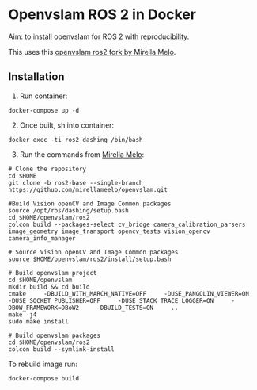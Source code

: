 # Openvslam ROS 2 in Docker

Aim: to install openvslam for ROS 2 with reproducibility.

This uses this [openvslam ros2 fork by Mirella Melo](https://github.com/mirellameelo/openvslam/tree/ros2-base#personal-notes-for-running-it-using-ros2).

## Installation

1. Run container:
```
docker-compose up -d

```
2. Once built, sh into container:
```
docker exec -ti ros2-dashing /bin/bash

```
3. Run the commands from [Mirella Melo](https://github.com/mirellameelo/openvslam/tree/ros2-base#personal-notes-for-running-it-using-ros2):
```
# Clone the repository
cd $HOME
git clone -b ros2-base --single-branch https://github.com/mirellameelo/openvslam.git

#Build Vision openCV and Image Common packages
source /opt/ros/dashing/setup.bash
cd $HOME/openvslam/ros2
colcon build --packages-select cv_bridge camera_calibration_parsers image_geometry image_transport opencv_tests vision_opencv camera_info_manager

# Source Vision openCV and Image Common packages
source $HOME/openvslam/ros2/install/setup.bash

# Build openvslam project
cd $HOME/openvslam
mkdir build && cd build
cmake     -DBUILD_WITH_MARCH_NATIVE=OFF     -DUSE_PANGOLIN_VIEWER=ON     -DUSE_SOCKET_PUBLISHER=OFF     -DUSE_STACK_TRACE_LOGGER=ON     -DBOW_FRAMEWORK=DBoW2     -DBUILD_TESTS=ON     ..
make -j4
sudo make install

# Build openvslam packages
cd $HOME/openvslam/ros2
colcon build --symlink-install
```


To rebuild image run:
```
docker-compose build
```
